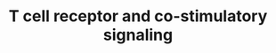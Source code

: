 ---
annotations:
- type: Pathway Ontology
  value: calcineurin signaling pathway
- type: Pathway Ontology
  value: Toll-like receptor signaling pathway
- type: Pathway Ontology
  value: nuclear factor of activated T-cells signaling pathway
- type: Cell Type Ontology
  value: T cell
authors:
- Mbrandon
- Khanspers
- AlexanderPico
- Mkutmon
- Egonw
- AMTan
- MaintBot
- Eweitz
description: The activation and translocation of transcription factors NFAT, AP-1
  and NF-kappa-B via the co-stimulatory signaling cascade triggered by MHC peptide,
  B7 proteins and PD-L1. The activation of NFAT involves a Ca2+/calcineurin disruption
  of a massive RNA-protein complex prior to its translocation into the nucleus and
  ultimate transcription factor activity.  Proteins on this pathway have targeted
  assays available via the [https://assays.cancer.gov/available_assays?wp_id=WP2583
  CPTAC Assay Portal].
last-edited: 2021-05-18
organisms:
- Homo sapiens
redirect_from:
- /index.php/Pathway:WP2583
- /instance/WP2583
schema-jsonld:
- '@context': https://schema.org/
  '@id': https://wikipathways.github.io/pathways/WP2583.html
  '@type': Dataset
  creator:
    '@type': Organization
    name: WikiPathways
  description: The activation and translocation of transcription factors NFAT, AP-1
    and NF-kappa-B via the co-stimulatory signaling cascade triggered by MHC peptide,
    B7 proteins and PD-L1. The activation of NFAT involves a Ca2+/calcineurin disruption
    of a massive RNA-protein complex prior to its translocation into the nucleus and
    ultimate transcription factor activity.  Proteins on this pathway have targeted
    assays available via the [https://assays.cancer.gov/available_assays?wp_id=WP2583
    CPTAC Assay Portal].
  keywords:
  - CSNK1A1
  - DYRK2
  - PLCG1
  - PDK1
  - Calcineurin
  - Erk
  - LAT / SLP-76 scaffold complex
  - Ras-GAP
  - It docks at the TCR (requires both ITAM positions to be phosphorylated), is then
    phosphorylated by Lck, and then recruits other signaling proteins.
  - IP3
  - CTLA-4 competes with CD28 for B7 ligand, and it has a higher affinity of B7 in
    part because CTLA-4 binds B7 in a dimer.
  - 'DAG is a membrane protein which can now recruit other signaling molecules to
    the membrane by serving as a binding target. '
  - MHC peptide
  - IP3 is a second messanger that diffuses into the cytosol and binds to IP3 receptors
    on the ER therey opening calcium channels.
  - RasGRP
  - NRON
  - PKC-a
  - CD8B
  - Bcl-xL
  - IKK complex
  - Function is controlled largely by regulation of its surface expression. Initially
    CTLA-4 is in the intracellular membrane but moves to the cell surface after T-cell
    receptor signaling.
  - SHP1
  - ZAP70
  - Basically, Lck is bound to CD8. When CD8 binds MHC:peptide, Lck gets activated
    and can phosphorylate nearby ITAMs.
  - PLC-g ultimately produces 3 different second messangers to activate 3 paths leading
    to different TFs that lead to IL-2 transcription
  - Calmodulin
  - PIP3
  - DAG
  - GSK3A
  - Ras-GDP
  - Akt is recruited to the membrane by PIP3. Here Akt can be activated / phosphorylated
    (indirectly) by P13K and can then phosphorylate a variety of downstream pathways.
    Noteably, Akt promotes cell survival by inhibiting the cell death pathway and
    stimulates cell metabolism by increasing the utilization of glucose.
  - TCRA
  - 'AP-1 '
  - DYRK1A
  - TCRB
  - CD28
  - P13K
  - PLC-g is initially brought to the plasma membrane by binding of its PH domain
    to membrane lipid PIP3. PLC-g then binds to LAT and SLP-76 and can be activated
    by Itk mediated phosphorylation.
  - ITK
  - NFAT1
  - Ras-GTP
  - FYN
  - CD8A
  - AKT1
  - PD-L1
  - CTLA4
  - SHP is recruited to the PD-1 cytoplasmic tail when PD-1 ITIMs are phosphorylated.
  - IkBa
  - Rephosphorylation of this carboxyl-terminal tyrosine by Csk returns Lck to the
    inactive state.
  - This scaffold includes LAT, SLP-76, Grb2, SOS, GADS
  - LCK
  - Ca2+
  - GSK3B
  - NFKB1
  - When CTLA-4 cytoplasmic tail is NOT phosphorylated it binds to AP-2 (clathrin
    adapter molecule) and is removed from the surface. When the tail is phosphorylated
    AP-2 cannot bind and CTLA-4 is expressed on the surface.
  - PTEN
  - PI3K can also bind ICOS
  - B7-1/ B7-2
  - CTLA-4 interfers with the formation of lipid rafts, TCR:ZAP70 microclusters, and
    central supramolecular activation complex.
  - IL2
  - PDCD1
  - PIP2
  - LcK is activated when the extracellular part of CD8 binds its (MHC:peptide) ligand.
    Lck is a Src family kinase that is constitutively expressed. It phosphorylates
    all TCR ITAMS.
  license: CC0
  name: T cell receptor and co-stimulatory signaling
seo: CreativeWork
title: T cell receptor and co-stimulatory signaling
wpid: WP2583
---